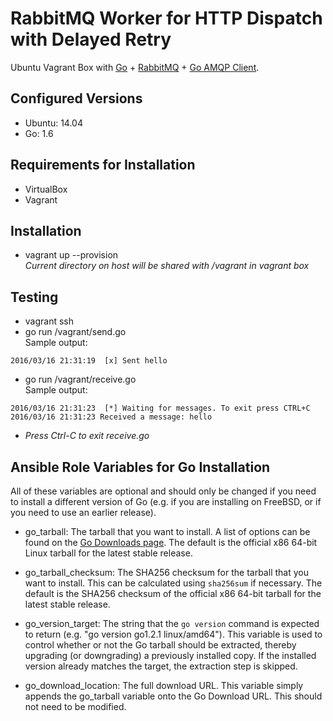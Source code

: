 RabbitMQ Worker for HTTP Dispatch with Delayed Retry
====================================================
Ubuntu Vagrant Box with [Go](http://golang.org) + [RabbitMQ](http://www.rabbitmq.com) + [Go AMQP Client](https://github.com/streadway/amqp).


Configured Versions
-------------------
- Ubuntu: 14.04
- Go: 1.6


Requirements for Installation
-----------------------------
- VirtualBox
- Vagrant


Installation
------------
- vagrant up --provision  
*Current directory on host will be shared with /vagrant in vagrant box*


Testing
-------
- vagrant ssh
- go run /vagrant/send.go  
Sample output:
```
2016/03/16 21:31:19  [x] Sent hello
```
- go run /vagrant/receive.go  
Sample output:
```
2016/03/16 21:31:23  [*] Waiting for messages. To exit press CTRL+C
2016/03/16 21:31:23 Received a message: hello
```
- *Press Ctrl-C to exit receive.go*


Ansible Role Variables for Go Installation
------------------------------------------
All of these variables are optional and should only be changed if you need to install a different version of Go (e.g. if you are installing on FreeBSD, or if you need to use an earlier release).

- go_tarball: The tarball that you want to install. A list of options can be found on the [Go Downloads page](http://code.google.com/p/go/downloads/list). The default is the official x86 64-bit Linux tarball for the latest stable release.

- go_tarball_checksum: The SHA256 checksum for the tarball that you want to install. This can be calculated using `sha256sum` if necessary. The default is the SHA256 checksum of the official x86 64-bit tarball for the latest stable release.

- go_version_target: The string that the `go version` command is expected to return (e.g. "go version go1.2.1 linux/amd64"). This variable is used to control whether or not the Go tarball should be extracted, thereby upgrading (or downgrading) a previously installed copy. If the installed version already matches the target, the extraction step is skipped.

- go_download_location: The full download URL. This variable simply appends the go_tarball variable onto the Go Download URL. This should not need to be modified.

